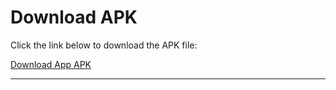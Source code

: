 # Download APK

Click the link below to download the APK file:

[Download App APK](https://drive.google.com/file/d/1GzscklmZL_2SWYfkvDrlqn8jjg0ErEFF/view?usp=sharing)

---
